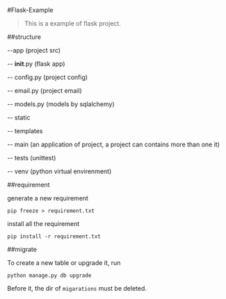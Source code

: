 #Flask-Example

> This is a example of flask project.

##structure

--app (project src)

  -- __init__.py (flask app)

  -- config.py   (project config)

  -- email.py    (project email)

  -- models.py   (models by sqlalchemy)

  -- static      

  -- templates

  -- main        (an application of project, a project can contains more than one it)

-- tests         (unittest)

-- venv          (python virtual envirenment)

##requirement

generate a new requirement

```
pip freeze > requirement.txt
```

install all the requirement

```
pip install -r requirement.txt
```

##migrate

To create a new table or upgrade it, run 

```
python manage.py db upgrade
```

Before it, the dir of `migarations` must be deleted.
